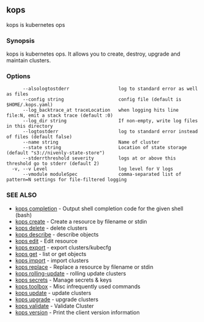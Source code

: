 ## kops

kops is kubernetes ops

### Synopsis


kops is kubernetes ops.
It allows you to create, destroy, upgrade and maintain clusters.

### Options

```
      --alsologtostderr                  log to standard error as well as files
      --config string                    config file (default is $HOME/.kops.yaml)
      --log_backtrace_at traceLocation   when logging hits line file:N, emit a stack trace (default :0)
      --log_dir string                   If non-empty, write log files in this directory
      --logtostderr                      log to standard error instead of files (default false)
      --name string                      Name of cluster
      --state string                     Location of state storage (default "s3://nivenly-state-store")
      --stderrthreshold severity         logs at or above this threshold go to stderr (default 2)
  -v, --v Level                          log level for V logs
      --vmodule moduleSpec               comma-separated list of pattern=N settings for file-filtered logging
```

### SEE ALSO
* [kops completion](kops_completion.md)	 - Output shell completion code for the given shell (bash)
* [kops create](kops_create.md)	 - Create a resource by filename or stdin
* [kops delete](kops_delete.md)	 - delete clusters
* [kops describe](kops_describe.md)	 - describe objects
* [kops edit](kops_edit.md)	 - Edit resource
* [kops export](kops_export.md)	 - export clusters/kubecfg
* [kops get](kops_get.md)	 - list or get objects
* [kops import](kops_import.md)	 - import clusters
* [kops replace](kops_replace.md)	 - Replace a resource by filename or stdin
* [kops rolling-update](kops_rolling-update.md)	 - rolling update clusters
* [kops secrets](kops_secrets.md)	 - Manage secrets & keys
* [kops toolbox](kops_toolbox.md)	 - Misc infrequently used commands
* [kops update](kops_update.md)	 - update clusters
* [kops upgrade](kops_upgrade.md)	 - upgrade clusters
* [kops validate](kops_validate.md)	 - Validate Cluster
* [kops version](kops_version.md)	 - Print the client version information

